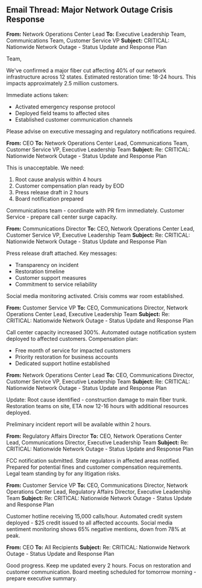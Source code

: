 ## Email Thread: Major Network Outage Crisis Response

**From:** Network Operations Center Lead
**To:** Executive Leadership Team, Communications Team, Customer Service VP
**Subject:** CRITICAL: Nationwide Network Outage - Status Update and Response Plan

Team,

We've confirmed a major fiber cut affecting 40% of our network infrastructure across 12 states. Estimated restoration time: 18-24 hours. This impacts approximately 2.5 million customers.

Immediate actions taken:
- Activated emergency response protocol
- Deployed field teams to affected sites
- Established customer communication channels

Please advise on executive messaging and regulatory notifications required.

**From:** CEO
**To:** Network Operations Center Lead, Communications Team, Customer Service VP, Executive Leadership Team
**Subject:** Re: CRITICAL: Nationwide Network Outage - Status Update and Response Plan

This is unacceptable. We need:
1. Root cause analysis within 4 hours
2. Customer compensation plan ready by EOD
3. Press release draft in 2 hours
4. Board notification prepared

Communications team - coordinate with PR firm immediately. Customer Service - prepare call center surge capacity.

**From:** Communications Director
**To:** CEO, Network Operations Center Lead, Customer Service VP, Executive Leadership Team
**Subject:** Re: CRITICAL: Nationwide Network Outage - Status Update and Response Plan

Press release draft attached. Key messages:
- Transparency on incident
- Restoration timeline
- Customer support measures
- Commitment to service reliability

Social media monitoring activated. Crisis comms war room established.

**From:** Customer Service VP
**To:** CEO, Communications Director, Network Operations Center Lead, Executive Leadership Team
**Subject:** Re: CRITICAL: Nationwide Network Outage - Status Update and Response Plan

Call center capacity increased 300%. Automated outage notification system deployed to affected customers. Compensation plan:
- Free month of service for impacted customers
- Priority restoration for business accounts
- Dedicated support hotline established

**From:** Network Operations Center Lead
**To:** CEO, Communications Director, Customer Service VP, Executive Leadership Team
**Subject:** Re: CRITICAL: Nationwide Network Outage - Status Update and Response Plan

Update: Root cause identified - construction damage to main fiber trunk. Restoration teams on site, ETA now 12-16 hours with additional resources deployed.

Preliminary incident report will be available within 2 hours.

**From:** Regulatory Affairs Director
**To:** CEO, Network Operations Center Lead, Communications Director, Executive Leadership Team
**Subject:** Re: CRITICAL: Nationwide Network Outage - Status Update and Response Plan

FCC notification submitted. State regulators in affected areas notified. Prepared for potential fines and customer compensation requirements. Legal team standing by for any litigation risks.

**From:** Customer Service VP
**To:** CEO, Communications Director, Network Operations Center Lead, Regulatory Affairs Director, Executive Leadership Team
**Subject:** Re: CRITICAL: Nationwide Network Outage - Status Update and Response Plan

Customer hotline receiving 15,000 calls/hour. Automated credit system deployed - $25 credit issued to all affected accounts. Social media sentiment monitoring shows 65% negative mentions, down from 78% at peak.

**From:** CEO
**To:** All Recipients
**Subject:** Re: CRITICAL: Nationwide Network Outage - Status Update and Response Plan

Good progress. Keep me updated every 2 hours. Focus on restoration and customer communication. Board meeting scheduled for tomorrow morning - prepare executive summary.
